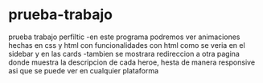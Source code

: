 # prueba-trabajo
prueba trabajo perfiltic
-en este programa podremos ver animaciones hechas en css y html con funcionalidades con html como se veria en el sidebar y en las cards
-tambien se mostrara redireccion a otra pagina donde muestra la descripcion de cada heroe, hesta de manera responsive asi que se puede ver en cualquier plataforma

